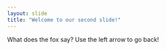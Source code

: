 ```yaml
---
layout: slide
title: "Welcome to our second slide!"
---
```

What does the fox say?
Use the left arrow to go back!
